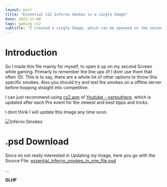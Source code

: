 ```yaml
---
layout: post
title: "Essential CS2 Inferno Smokes in a single Image"
date: 2023-11-08
tags: gaming cs2
subtitle: "I created a single Image, which can be openend on the second Screen with essential CS2 Inferno Smokes"
---
```


# Introduction

So I made this file mainly for myself, to open it up on my second Screen while gaming. Primarly to remember the line ups (if I dont use them that often :D). This is to say, there are a whole lot of other options to throw this specific smokes. Also you should try and test the smokes on a offline server before hopping straight into competitive.

I can just recommend using [cs2.app](https://www.cs2.app/) of [Youtube - nartouthere](https://www.youtube.com/@nartouthere), which is updated after each Pro event for the newest and best tipps and tricks.

I dont think I will update this Image any time soon.

![Inferno Smokes](/blog/assets/gaming/cs2/essential_inferno_smokes_in_one_file.png)

# .psd Download

Since im not really interested in Updating my Image, here you go with the Source File: [essential_inferno_smokes_in_one_file.psd](/blog/assets/gaming/cs2/essential_inferno_smokes_in_one_file.psd)



...


**GLHF**